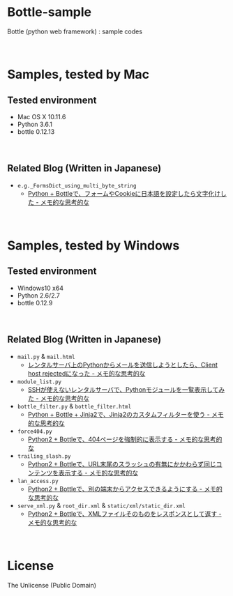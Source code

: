 # Bottle-sample
Bottle (python web framework) : sample codes

　  
# Samples, tested by Mac
## Tested environment

- Mac OS X 10.11.6
- Python 3.6.1
- bottle 0.12.13

　  
## Related Blog (Written in Japanese)

- `e.g._FormsDict_using_multi_byte_string`
  - [Python + Bottleで、フォームやCookieに日本語を設定したら文字化けした - メモ的な思考的な](http://thinkami.hatenablog.com/entry/2017/04/09/180835)

　  
# Samples, tested by Windows
## Tested environment

- Windows10 x64
- Python 2.6/2.7
- bottle 0.12.9

　  
## Related Blog (Written in Japanese)

- `mail.py` & `mail.html`
  - [レンタルサーバ上のPythonからメールを送信しようとしたら、Client host rejectedになった - メモ的な思考的な](http://thinkami.hatenablog.com/entry/2015/07/25/070015)
- `module_list.py`
  - [SSHが使えないレンタルサーバで、Pythonモジュールを一覧表示してみた - メモ的な思考的な](http://thinkami.hatenablog.com/entry/2015/07/26/075741)
- `bottle_filter.py` & `bottle_filter.html`
  - [Python + Bottle + Jinja2で、Jinja2のカスタムフィルターを使う - メモ的な思考的な](http://thinkami.hatenablog.com/entry/2015/07/31/055509)
- `force404.py`
  - [Python2 + Bottleで、404ページを強制的に表示する - メモ的な思考的な](http://thinkami.hatenablog.com/entry/2016/06/18/072918)
- `trailing_slash.py`
  - [Python2 + Bottleで、URL末尾のスラッシュの有無にかかわらず同じコンテンツを表示する - メモ的な思考的な](http://thinkami.hatenablog.com/entry/2016/06/20/065353)
- `lan_access.py`
  - [Python2 + Bottleで、別の端末からアクセスできるようにする - メモ的な思考的な](http://thinkami.hatenablog.com/entry/2016/06/23/064752)
- `serve_xml.py` & `root_dir.xml` & `static/xml/static_dir.xml`
  - [Python2 + Bottleで、XMLファイルそのものをレスポンスとして返す - メモ的な思考的な](http://thinkami.hatenablog.com/entry/2016/06/24/055415)

　  
# License
The Unlicense (Public Domain)